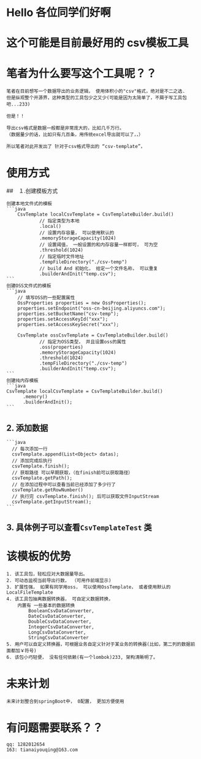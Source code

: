 # Hello 各位同学们好啊
# 这个可能是目前最好用的 csv模板工具

# 笔者为什么要写这个工具呢？？
    笔者在目前想写一个数据导出的业务逻辑， 使用体积小的"csv"格式，绝对是不二之选.
    但是纵观整个开源界，这种类型的工具包少之又少(可能是因为太简单了，不屑于写工具包吧...233)
    
    但是！！
    
    导出csv格式是数据一般都是非常庞大的，比如几千万行。
    （数据量少的话，比如只有几百条，用传统excel导出就可以了，，）
    
    所以笔者对此开发出了 针对于csv格式导出的 “csv-template”，
# 使用方式

##　１.创建模板方式
 
    创建本地文件式的模板
    ```java
        CsvTemplate localCsvTemplate = CsvTemplateBuilder.build()
                // 指定类型为本地
                .local()
                // 设置内存容量， 可以使用默认的
                .memoryStorageCapacity(1024)
                // 设置阈值， 一般设置的和内存容量一样即可， 可为空
                .threshold(1024)
                // 指定临时文件地址
                .tempFileDirectory("./csv-temp")
                // build And 初始化， 给定一个文件名称， 可以重复
                .builderAndInit("temp.csv");
    ```
    创建OSS文件式的模板 
    ```java
        // 填写OSS的一些配置属性
        OssProperties properties = new OssProperties();
        properties.setEndpoint("oss-cn-beijing.aliyuncs.com");
        properties.setBucketName("csv-temp");
        properties.setAccessKeyId("xxx");
        properties.setAccessKeySecret("xxx");
        
        CsvTemplate ossCsvTemplate = CsvTemplateBuilder.build()
                // 指定为OSS类型， 并且设置oss的属性
                .oss(properties)
                .memoryStorageCapacity(1024)
                .threshold(1024)
                .tempFileDirectory("./csv-temp")
                .builderAndInit("temp.csv");
    ```
    创建纯内存模板
    ```java
    CsvTemplate localCsvTemplate = CsvTemplateBuilder.build()
          .memory()
          .builderAndInit();
    ```
 ## 2. 添加数据
    ```java
      // 每次添加一行
      csvTemplate.append(List<Object> datas); 
      // 添加完成后执行
      csvTemplate.finish();
      // 获取路径 可以早期获取，（在finish前可以获取路径）
      csvTemplate.getPath();
      // 在添加过程中可以查看当前已经添加了多少行了
      csvTemplate.getRowNumber()
      // 执行完 csvTemplate.finish(); 后可以获取文件InputStream
      csvTemplate.getInputStream();
    ```
 ## 3. 具体例子可以查看`CsvTemplateTest` 类
# 该模板的优势
 
    1. 该工具包，轻松应对大数据量导出。
    2. 可动态监视当前导出行数， （可用作前端显示)
    3. 扩展性强， 如果有同学用oss， 可以使用OssTemplate， 或者使用默认的LocalFileTemplate
    4. 该工具包抽离数据转换器， 可自定义数据转换， 
        内置有 一些基本的数据转换
            BooleanCsvDataConverter,
            DateCsvDataConverter,
            DoubleCsvDataConverter,
            IntegerCsvDataConverter,
            LongCsvDataConverter,
            StringCsvDataConverter
    5. 用户可以自定义转换器，可根据业务自定义针对于某业务的转换器(比如，第二列的数据前面都加￥符号)
    6. 该包小巧轻便， 没有任何依赖(有一个lombok)233, 架构清晰明了。
# 未来计划
    未来计划整合到springBoot中， 0配置， 更加方便使用

# 有问题需要联系？？
    qq: 1282012654
    163: tianaiyouqing@163.com
    
       